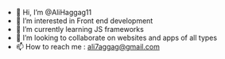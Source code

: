 - 👋 Hi, I’m @AliHaggag11
- 👀 I’m interested in Front end development
- 🌱 I’m currently learning JS frameworks
- 💞️ I’m looking to collaborate on websites and apps of all types
- 📫 How to reach me : ali7aggag@gmail.com

<!---
AliHaggag11/AliHaggag11 is a ✨ special ✨ repository because its `README.md` (this file) appears on your GitHub profile.
You can click the Preview link to take a look at your changes.
--->
